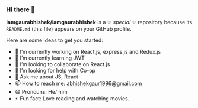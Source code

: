 ### Hi there 👋


**iamgaurabhishek/iamgaurabhishek** is a ✨ _special_ ✨ repository because its `README.md` (this file) appears on your GitHub profile.

Here are some ideas to get you started:

- 🔭 I’m currently working on React.js, express.js and Redux.js
- 🌱 I’m currently learning JWT
- 👯 I’m looking to collaborate on React.js
- 🤔 I’m looking for help with Co-op
- 💬 Ask me about JS, React
- 📫 How to reach me: abhishekgaur1996@gmail.com  
- 😄 Pronouns: He/ him
- ⚡ Fun fact: Love reading and watching movies.

